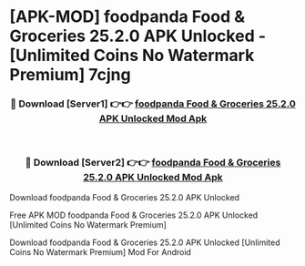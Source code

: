# [APK-MOD] foodpanda  Food & Groceries 25.2.0 APK Unlocked - [Unlimited Coins No Watermark Premium] 7cjng



<div align="center">
<h3>🔴 Download [Server1] 👉👉 <a href="https://momento.my/?title=foodpanda__Food_&_Groceries_25.2.0_APK_Unlocked">foodpanda  Food & Groceries 25.2.0 APK Unlocked Mod Apk</a></h3><br>

<h3>🔴 Download [Server2] 👉👉 <a href="https://momento.my/?title=foodpanda__Food_&_Groceries_25.2.0_APK_Unlocked">foodpanda  Food & Groceries 25.2.0 APK Unlocked Mod Apk</a></h3>
</div>



Download foodpanda  Food & Groceries 25.2.0 APK Unlocked 

Free APK MOD foodpanda  Food & Groceries 25.2.0 APK Unlocked [Unlimited Coins No Watermark Premium]

Download foodpanda  Food & Groceries 25.2.0 APK Unlocked [Unlimited Coins No Watermark Premium] Mod For Android
